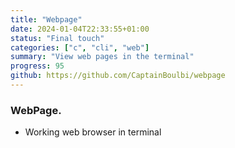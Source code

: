```yaml
---
title: "Webpage"
date: 2024-01-04T22:33:55+01:00
status: "Final touch"
categories: ["c", "cli", "web"]
summary: "View web pages in the terminal"
progress: 95
github: https://github.com/CaptainBoulbi/webpage
---
```


### WebPage.
- Working web browser in terminal
